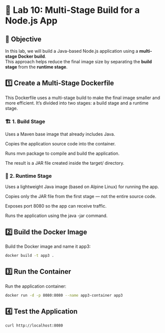 # 🧪 Lab 10: Multi-Stage Build for a Node.js App

## 📘 Objective
In this lab, we will build a Java-based Node.js application using a **multi-stage Docker build**.  
This approach helps reduce the final image size by separating the **build stage** from the **runtime stage**.

## 1️⃣ Create a Multi-Stage Dockerfile
This Dockerfile uses a multi-stage build to make the final image smaller and more efficient.
It’s divided into two stages: a build stage and a runtime stage.

### 🏗️ 1. Build Stage

Uses a Maven base image that already includes Java.

Copies the application source code into the container.

Runs mvn package to compile and build the application.

The result is a JAR file created inside the target/ directory.

### 🚀 2. Runtime Stage

Uses a lightweight Java image (based on Alpine Linux) for running the app.

Copies only the JAR file from the first stage — not the entire source code.

Exposes port 8080 so the app can receive traffic.

Runs the application using the java -jar command.

## 2️⃣  Build the Docker Image

Build the Docker image and name it app3:
```bash
docker build -t app3 .
```
## 3️⃣ Run the Container

Run the application container:
```bash
docker run -d -p 8080:8080 --name app3-container app3
```
## 4️⃣ Test the Application
```bash
curl http://localhost:8080
```